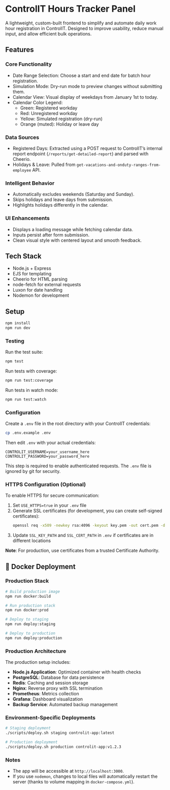 # ControlIT Hours Tracker Panel

A lightweight, custom-built frontend to simplify and automate daily work hour registration in ControlIT. Designed to improve usability, reduce manual input, and allow efficient bulk operations.

## Features

### Core Functionality

- Date Range Selection: Choose a start and end date for batch hour registration.
- Simulation Mode: Dry-run mode to preview changes without submitting them.
- Calendar View: Visual display of weekdays from January 1st to today.
- Calendar Color Legend:
  - Green: Registered workday
  - Red: Unregistered workday
  - Yellow: Simulated registration (dry-run)
  - Orange (muted): Holiday or leave day

### Data Sources

- Registered Days: Extracted using a POST request to ControlIT’s internal report endpoint (`/reports/get-detailed-report`) and parsed with Cheerio.
- Holidays & Leave: Pulled from `get-vacations-and-onduty-ranges-from-employee` API.

### Intelligent Behavior

- Automatically excludes weekends (Saturday and Sunday).
- Skips holidays and leave days from submission.
- Highlights holidays differently in the calendar.

### UI Enhancements

- Displays a loading message while fetching calendar data.
- Inputs persist after form submission.
- Clean visual style with centered layout and smooth feedback.

## Tech Stack

- Node.js + Express
- EJS for templating
- Cheerio for HTML parsing
- node-fetch for external requests
- Luxon for date handling
- Nodemon for development

## Setup

```bash
npm install
npm run dev
```

### Testing

Run the test suite:
```bash
npm test
```

Run tests with coverage:
```bash
npm run test:coverage
```

Run tests in watch mode:
```bash
npm run test:watch
```

### Configuration

Create a `.env` file in the root directory with your ControlIT credentials:
```bash
cp .env.example .env
```

Then edit `.env` with your actual credentials:
```env
CONTROLIT_USERNAME=your_username_here
CONTROLIT_PASSWORD=your_password_here
```

This step is required to enable authenticated requests. The `.env` file is ignored by git for security.

### HTTPS Configuration (Optional)

To enable HTTPS for secure communication:

1. Set `USE_HTTPS=true` in your `.env` file
2. Generate SSL certificates (for development, you can create self-signed certificates):
   ```bash
   openssl req -x509 -newkey rsa:4096 -keyout key.pem -out cert.pem -days 365 -nodes
   ```
3. Update `SSL_KEY_PATH` and `SSL_CERT_PATH` in `.env` if certificates are in different locations

**Note**: For production, use certificates from a trusted Certificate Authority.

## 🐳 Docker Deployment

### Production Stack
```bash
# Build production image
npm run docker:build

# Run production stack
npm run docker:prod

# Deploy to staging
npm run deploy:staging

# Deploy to production
npm run deploy:production
```

### Production Architecture
The production setup includes:
- **Node.js Application**: Optimized container with health checks
- **PostgreSQL**: Database for data persistence
- **Redis**: Caching and session storage
- **Nginx**: Reverse proxy with SSL termination
- **Prometheus**: Metrics collection
- **Grafana**: Dashboard visualization
- **Backup Service**: Automated backup management

### Environment-Specific Deployments
```bash
# Staging deployment
./scripts/deploy.sh staging controlit-app:latest

# Production deployment
./scripts/deploy.sh production controlit-app:v1.2.3
```

### Notes

- The app will be accessible at `http://localhost:3000`.
- If you use `nodemon`, changes to local files will automatically restart the server (thanks to volume mapping in `docker-compose.yml`).